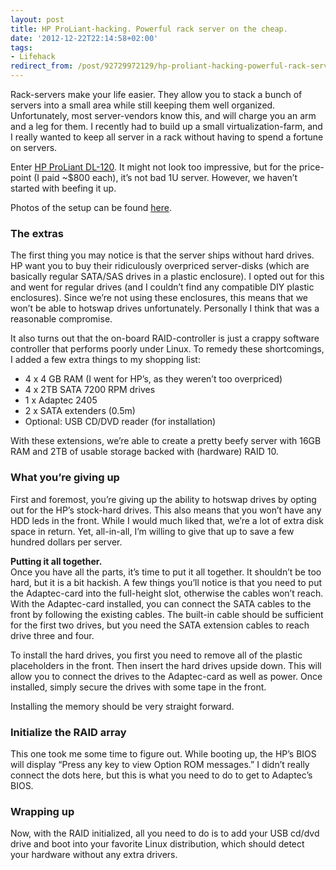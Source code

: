 ```yaml
---
layout: post
title: HP ProLiant-hacking. Powerful rack server on the cheap.
date: '2012-12-22T22:14:58+02:00'
tags:
- Lifehack
redirect_from: /post/92729972129/hp-proliant-hacking-powerful-rack-server-on-the-cheap
---
```

Rack-servers make your life easier. They allow you to stack a bunch of servers into a small area while still keeping them well organized. Unfortunately, most server-vendors know this, and will charge you an arm and a leg for them. I recently had to build up a small virtualization-farm, and I really wanted to keep all server in a rack without having to spend a fortune on servers.

Enter [HP ProLiant DL-120](http://h10010.www1.hp.com/wwpc/us/en/sm/WF06b/15351-15351-3328412-241644-3328421-5075933-5173493-5173494.html?dnr=1). It might not look too impressive, but for the price-point (I paid ~$800 each), it’s not bad 1U server. However, we haven’t started with beefing it up.

Photos of the setup can be found [here](https://plus.google.com/photos/102112347693505491575/albums/5824880631135958625?authkey=CNeWsJ6r67PABQ).  

### The extras

The first thing you may notice is that the server ships without hard drives. HP want you to buy their ridiculously overpriced server-disks (which are basically regular SATA/SAS drives in a plastic enclosure). I opted out for this and went for regular drives (and I couldn’t find any compatible DIY plastic enclosures). Since we’re not using these enclosures, this means that we won’t be able to hotswap drives unfortunately. Personally I think that was a reasonable compromise.

It also turns out that the on-board RAID-controller is just a crappy software controller that performs poorly under Linux. To remedy these shortcomings, I added a few extra things to my shopping list:

* 4 x 4 GB RAM (I went for HP’s, as they weren’t too overpriced)
* 4 x 2TB SATA 7200 RPM drives
* 1 x Adaptec 2405
* 2 x SATA extenders (0.5m)
* Optional: USB CD/DVD reader (for installation)

With these extensions, we’re able to create a pretty beefy server with 16GB RAM and 2TB of usable storage backed with (hardware) RAID 10.

### What you’re giving up

First and foremost, you’re giving up the ability to hotswap drives by opting out for the HP’s stock-hard drives. This also means that you won’t have any HDD leds in the front. While I would much liked that, we’re a lot of extra disk space in return. Yet, all-in-all, I’m willing to give that up to save a few hundred dollars per server.

**Putting it all together.**  
Once you have all the parts, it’s time to put it all together. It shouldn’t be too hard, but it is a bit hackish. A few things you’ll notice is that you need to put the Adaptec-card into the full-height slot, otherwise the cables won’t reach. With the Adaptec-card installed, you can connect the SATA cables to the front by following the existing cables. The built-in cable should be sufficient for the first two drives, but you need the SATA extension cables to reach drive three and four.

To install the hard drives, you first you need to remove all of the plastic placeholders in the front. Then insert the hard drives upside down. This will allow you to connect the drives to the Adaptec-card as well as power. Once installed, simply secure the drives with some tape in the front.

Installing the memory should be very straight forward.

### Initialize the RAID array

This one took me some time to figure out. While booting up, the HP’s BIOS will display “Press any key to view Option ROM messages.” I didn’t really connect the dots here, but this is what you need to do to get to Adaptec’s BIOS.

### Wrapping up

Now, with the RAID initialized, all you need to do is to add your USB cd/dvd drive and boot into your favorite Linux distribution, which should detect your hardware without any extra drivers.
